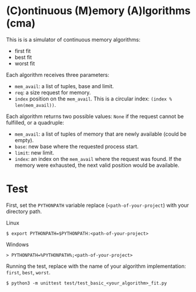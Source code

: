 # (C)ontinuous (M)emory (A)lgorithms (cma)

This is is a simulator of continuous memory algorithms:

   * first fit
   * best fit
   * worst fit

Each algorithm receives three parameters:
   * `mem_avail`: a list of tuples, base and limit.
   * `req`: a size request for memory.
   * `index` position on the `mem_avail`. This is a circular index: `(index % len(mem_avail))`.

Each algorithm returns two possible values: `None` if the
request cannot be fulfilled, or a quadruple:
   * `mem_avail`: a list of tuples of memory that are newly available (could be empty).
   * `base`: new base where the requested process start.
   * `limit`: new limit.
   * `index`: an index on the `mem_avail` where the request was found. If the
     memory were exhausted, the next valid position would be available.

# Test

First, set the `PYTHONPATH` variable replace (`<path-of-your-project`)
with your directory path.

Linux

```shell
$ export PYTHONPATH=$PYTHONPATH:<path-of-your-project>
```

Windows

```shell
> PYTHONPATH=%PYTHONPATH%;<path-of-your-project>
```

Running the test, replace with the name of your algorithm implementation: `first`, `best`, `worst`.

```shell
$ python3 -m unittest test/test_basic_<your_algorithm>_fit.py
```

